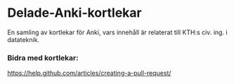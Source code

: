 # Delade-Anki-kortlekar
En samling av kortlekar för Anki, vars innehåll är relaterat till KTH:s civ. ing. i datateknik.

### Bidra med kortlekar:
https://help.github.com/articles/creating-a-pull-request/
